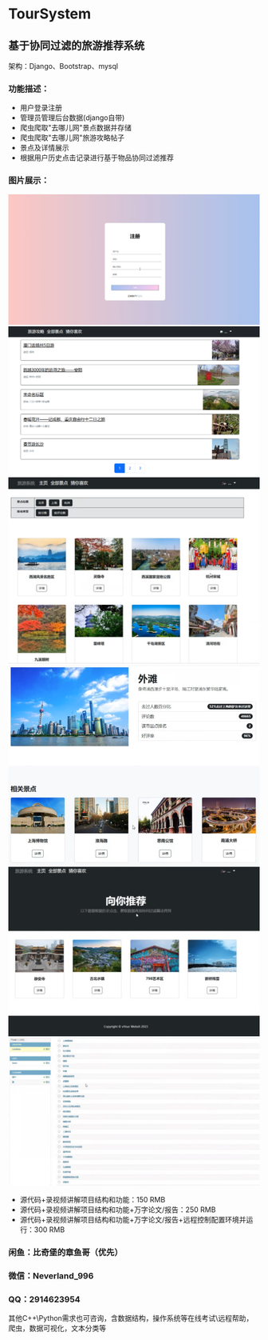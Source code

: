 # TourSystem

## 基于协同过滤的旅游推荐系统

架构：Django、Bootstrap、mysql

### 功能描述：
* 用户登录注册
* 管理员管理后台数据(django自带)
* 爬虫爬取"去哪儿网"景点数据并存储
* 爬虫爬取"去哪儿网"旅游攻略帖子
* 景点及详情展示
* 根据用户历史点击记录进行基于物品协同过滤推荐

### 图片展示：

![注册](./注册.png)
![主页](./主页.png)
![全部景点](./全部景点.png)
![景点详情](./景点详情.png)
![推荐展示](./推荐展示.png)
![管理员](./管理员.png)


* 源代码+录视频讲解项目结构和功能：150 RMB
* 源代码+录视频讲解项目结构和功能+万字论文/报告：250 RMB
* 源代码+录视频讲解项目结构和功能+万字论文/报告+远程控制配置环境并运行：300 RMB

### 闲鱼：比奇堡的章鱼哥（优先）
### 微信：Neverland_996
### QQ：2914623954


其他C++\Python需求也可咨询，含数据结构，操作系统等在线考试\远程帮助，爬虫，数据可视化，文本分类等
